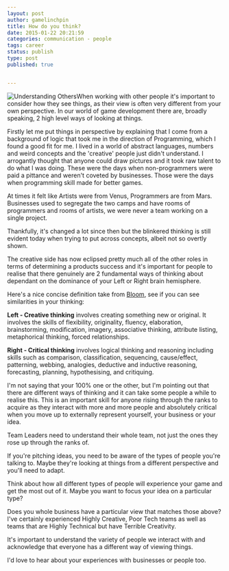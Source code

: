 ```yaml
---
layout: post
author: gamelinchpin
title: How do you think?
date: 2015-01-22 20:21:59
categories: communication - people
tags: career
status: publish
type: post
published: true


---
```

![Understanding Others](assets/4633477762_238fe45447_m.jpg)When working
with other people it's important to consider how they see things, as
their view is often very different from your own perspective. In our
world of game development there are, broadly speaking, 2 high level ways
of looking at things.

Firstly let me put things in perspective by explaining that I come from
a background of logic that took me in the direction of Programming,
which I found a good fit for me. I lived in a world of abstract
languages, numbers and weird concepts and the 'creative' people just
didn't understand. I arrogantly thought that anyone could draw pictures
and it took raw talent to do what I was doing. These were the days when
non-programmers were paid a pittance and weren't coveted by businesses.
Those were the days when programming skill made for better games.

At times it felt like Artists were from Venus, Programmers are from
Mars. Businesses used to segregate the two camps and have rooms of
programmers and rooms of artists, we were never a team working on a
single project.

Thankfully, it's changed a lot since then but the blinkered thinking is
still evident today when trying to put across concepts, albeit not so
overtly shown.

The creative side has now eclipsed pretty much all of the other roles in
terms of determining a products success and it's important for people to
realise that there genuinely are 2 fundamental ways of thinking about
dependant on the dominance of your Left or Right brain hemisphere.

Here's a nice concise definition take from
[Bloom](http://en.wikipedia.org/wiki/Benjamin_Bloom "Benjamin Bloom on Wikipedia"), see if you can see similarities in your
thinking:

**Left - Creative thinking** involves creating something new or
original. It involves the skills of flexibility, originality, fluency,
elaboration, brainstorming, modification, imagery, associative thinking,
attribute listing, metaphorical thinking, forced relationships.

**Right - Critical thinking** involves logical thinking and reasoning
including skills such as comparison, classification, sequencing,
cause/effect, patterning, webbing, analogies, deductive and inductive
reasoning, forecasting, planning, hypothesising, and critiquing.

I'm not saying that your 100% one or the other, but I'm pointing out
that there are different ways of thinking and it can take some people a
while to realise this. This is an important skill for anyone rising
through the ranks to acquire as they interact with more and more people
and absolutely critical when you move up to externally represent
yourself, your business or your idea.

Team Leaders need to understand their whole team, not just the ones they
rose up through the ranks of.

If you're pitching ideas, you need to be aware of the types of people
you're talking to. Maybe they're looking at things from a different
perspective and you'll need to adapt.

Think about how all different types of people will experience your game
and get the most out of it. Maybe you want to focus your idea on a
particular type?

Does you whole business have a particular view that matches those above?
I've certainly experienced Highly Creative, Poor Tech teams as well as
teams that are Highly Technical but have Terrible Creativity.

It's important to understand the variety of people we interact with and
acknowledge that everyone has a different way of viewing things.

I'd love to hear about your experiences with businesses or people too.
